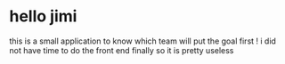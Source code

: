 # hello jimi 

this is a small application to know which team will put the goal first ! i did not have time to do the front end finally so it is pretty useless
